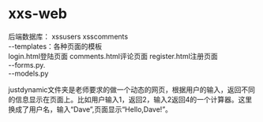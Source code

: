# xxs-web
后端数据库：
  xssusers
  xsscomments  
--templates：各种页面的模板  
login.html登陆页面
comments.html评论页面
register.html注册页面  
--forms.py.  
--models.py

justdynamic文件夹是老师要求的做一个动态的网页，根据用户的输入，返回不同的信息显示在页面上。比如用户输入1，返回2，输入2返回4的一个计算器。这里换成了用户名，输入“Dave”,页面显示“Hello,Dave!”。
